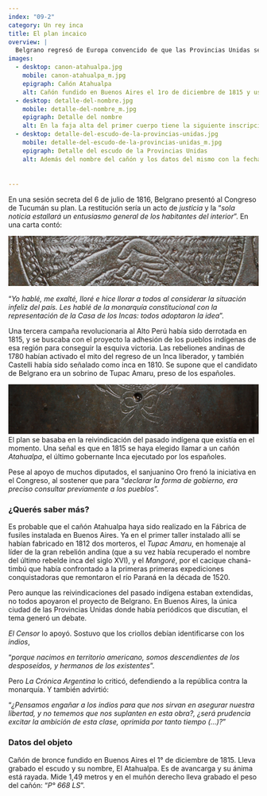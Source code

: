 ```yaml
---
index: "09-2"
category: Un rey inca
title: El plan incaico
overview: |
  Belgrano regresó de Europa convencido de que las Provincias Unidas se debían gobernar con una monarquía constitucional: un rey y una corte de ministros que ejercieran el poder ejecutivo, junto a un congreso. Pero ya no con un rey europeo, sino con uno americano. 
images:
  - desktop: canon-atahualpa.jpg
    mobile: canon-atahualpa_m.jpg  
    epigraph: Cañón Atahualpa
    alt: Cañón fundido en Buenos Aires el 1ro de diciembre de 1815 y usado en la guerra de Independencia. Este es un cañón de bronce de avancarga rayado. La denominación “de avancarga” deriva de su funcionamiento, ya que la munición y la pólvora se cargaban por delante.
  - desktop: detalle-del-nombre.jpg
    mobile: detalle-del-nombre_m.jpg  
    epigraph: Detalle del nombre
    alt: En la faja alta del primer cuerpo tiene la siguiente inscripción, “Buenos Ayres 1 de diciembre de 1815 N°8. En el tercer cuerpo próximo a la boca, dentro de una cinta figurada el nombre “El Atahualpa”. En el muñón derecho lleva grabado el peso del cañón, “P° 668 LS”. El muñón izquierdo sin inscripción. El primer cuerpo termina en cascabel. Mide 1,49 metros.
  - desktop: detalle-del-escudo-de-la-provincias-unidas.jpg
    mobile: detalle-del-escudo-de-la-provincias-unidas_m.jpg  
    epigraph: Detalle del escudo de la Provincias Unidas
    alt: Además del nombre del cañón y los datos del mismo con la fecha de fundición, tiene grabado el escudo de las provincias unidas, que fuera aprobado por la Asamblea del año 1813. Antecedente directo del actual escudo argentino.


---
```



En una sesión secreta del 6 de julio de 1816, Belgrano presentó al Congreso de Tucumán su plan. La restitución sería un acto de *justicia* y la “*sola noticia estallará un entusiasmo general de los habitantes del interior*”. En una carta contó:

![Detalle del objeto](./eje09-2-a.jpg)

 “*Yo hablé, me exalté, lloré e hice llorar a todos al considerar la situación infeliz del país. Les hablé de la monarquía constitucional con la representación de la Casa de los Incas: todos adoptaron la idea*”.

Una tercera campaña revolucionaria al Alto Perú había sido derrotada en 1815, y se buscaba con el proyecto la adhesión de los pueblos indígenas de esa región para conseguir la esquiva victoria. Las rebeliones andinas de 1780 habían activado el mito del regreso de un Inca liberador, y también Castelli había sido señalado como inca en 1810. Se supone que el candidato de Belgrano era un sobrino de Tupac Amaru, preso de los españoles.

![Detalle del objeto](./eje09-2-b.jpg)
El plan se basaba en la reivindicación del pasado indígena que existía en el momento. Una señal es que en 1815 se haya elegido llamar a un cañón *Atahualpa*, el último gobernante Inca ejecutado por los españoles.

Pese al apoyo de muchos diputados, el sanjuanino Oro frenó la iniciativa en el Congreso, al sostener que para “*declarar la forma de gobierno, era preciso consultar previamente a los pueblos*”.

### ¿Querés saber más?
Es probable que el cañón Atahualpa haya sido realizado en la Fábrica de fusiles instalada en Buenos Aires. Ya en el primer taller instalado allí se habían fabricado en 1812 dos morteros, el *Tupac Amaru*, en homenaje al líder de la gran rebelión andina (que a su vez había recuperado el nombre del último rebelde inca del siglo XVI), y el *Mangoré*, por el cacique chaná-timbú que había confrontado a la primeras primeras expediciones conquistadoras que remontaron el río Paraná en la década de 1520.

Pero aunque las reivindicaciones del pasado indígena estaban extendidas, no todos apoyaron el proyecto de Belgrano. En Buenos Aires, la única ciudad de las Provincias Unidas donde había periódicos que discutían, el tema generó un debate.

*El Censor* lo apoyó. Sostuvo que los criollos debían identificarse con los *indios*,

“*porque nacimos en territorio americano, somos descendientes de los desposeídos, y hermanos de los existentes*”.

Pero *La Crónica Argentina* lo criticó, defendiendo a la república contra la monarquía. Y también advirtió:

“*¿Pensamos engañar a los indios para que nos sirvan en asegurar nuestra libertad, y no tememos que nos suplanten en esta obra?, ¿será prudencia excitar la ambición de esta clase, oprimida por tanto tiempo (...)?*”


### Datos del objeto
Cañón de bronce fundido en Buenos Aires el 1° de diciembre de 1815. Lleva grabado el escudo y su nombre, El Atahualpa. Es de avancarga y su ánima está rayada. Mide 1,49 metros y en el muñón derecho lleva grabado el peso del cañón: “*P° 668 LS*”.
